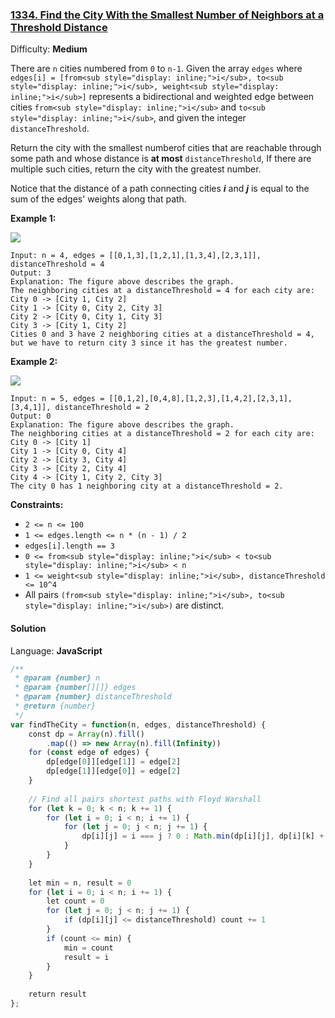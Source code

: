 ### [1334\. Find the City With the Smallest Number of Neighbors at a Threshold Distance](https://leetcode.com/problems/find-the-city-with-the-smallest-number-of-neighbors-at-a-threshold-distance/)

Difficulty: **Medium**


There are `n` cities numbered from `0` to `n-1`. Given the array `edges` where `edges[i] = [from<sub style="display: inline;">i</sub>, to<sub style="display: inline;">i</sub>, weight<sub style="display: inline;">i</sub>]` represents a bidirectional and weighted edge between cities `from<sub style="display: inline;">i</sub>` and `to<sub style="display: inline;">i</sub>`, and given the integer `distanceThreshold`.

Return the city with the smallest numberof cities that are reachable through some path and whose distance is **at most** `distanceThreshold`, If there are multiple such cities, return the city with the greatest number.

Notice that the distance of a path connecting cities _**i**_ and _**j**_ is equal to the sum of the edges' weights along that path.

**Example 1:**

![](https://assets.leetcode.com/uploads/2020/01/16/find_the_city_01.png)

```
Input: n = 4, edges = [[0,1,3],[1,2,1],[1,3,4],[2,3,1]], distanceThreshold = 4
Output: 3
Explanation: The figure above describes the graph. 
The neighboring cities at a distanceThreshold = 4 for each city are:
City 0 -> [City 1, City 2] 
City 1 -> [City 0, City 2, City 3] 
City 2 -> [City 0, City 1, City 3] 
City 3 -> [City 1, City 2] 
Cities 0 and 3 have 2 neighboring cities at a distanceThreshold = 4, but we have to return city 3 since it has the greatest number.
```

**Example 2:**

**![](https://assets.leetcode.com/uploads/2020/01/16/find_the_city_02.png)**

```
Input: n = 5, edges = [[0,1,2],[0,4,8],[1,2,3],[1,4,2],[2,3,1],[3,4,1]], distanceThreshold = 2
Output: 0
Explanation: The figure above describes the graph. 
The neighboring cities at a distanceThreshold = 2 for each city are:
City 0 -> [City 1] 
City 1 -> [City 0, City 4] 
City 2 -> [City 3, City 4] 
City 3 -> [City 2, City 4]
City 4 -> [City 1, City 2, City 3] 
The city 0 has 1 neighboring city at a distanceThreshold = 2.
```

**Constraints:**

*   `2 <= n <= 100`
*   `1 <= edges.length <= n * (n - 1) / 2`
*   `edges[i].length == 3`
*   `0 <= from<sub style="display: inline;">i</sub> < to<sub style="display: inline;">i</sub> < n`
*   `1 <= weight<sub style="display: inline;">i</sub>, distanceThreshold <= 10^4`
*   All pairs `(from<sub style="display: inline;">i</sub>, to<sub style="display: inline;">i</sub>)` are distinct.


#### Solution

Language: **JavaScript**

```javascript
/**
 * @param {number} n
 * @param {number[][]} edges
 * @param {number} distanceThreshold
 * @return {number}
 */
var findTheCity = function(n, edges, distanceThreshold) {
    const dp = Array(n).fill()
        .map(() => new Array(n).fill(Infinity))
    for (const edge of edges) {
        dp[edge[0]][edge[1]] = edge[2]
        dp[edge[1]][edge[0]] = edge[2]
    }
    
    // Find all pairs shortest paths with Floyd Warshall
    for (let k = 0; k < n; k += 1) {
        for (let i = 0; i < n; i += 1) {
            for (let j = 0; j < n; j += 1) {
                dp[i][j] = i === j ? 0 : Math.min(dp[i][j], dp[i][k] + dp[k][j])
            }
        }
    }
    
    let min = n, result = 0
    for (let i = 0; i < n; i += 1) {
        let count = 0
        for (let j = 0; j < n; j += 1) {
            if (dp[i][j] <= distanceThreshold) count += 1
        }
        if (count <= min) {
            min = count
            result = i
        }
    }
    
    return result
};
```